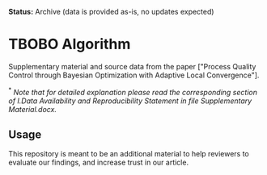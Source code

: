 **Status:** Archive (data is provided as-is, no updates expected)

# TBOBO Algorithm

Supplementary material and source data from the paper ["Process Quality Control through Bayesian Optimization with Adaptive Local Convergence"].

<sup>*</sup> *Note that for detailed explanation please read the corresponding section of I.Data Availability and Reproducibility Statement in file Supplementary Material.docx.*

## Usage

This repository is meant to be an additional material to help reviewers to evaluate our findings, and increase trust in our article.
